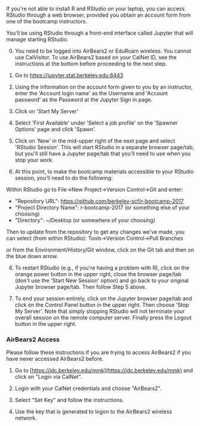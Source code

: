 If you're not able to install R and RStudio on your laptop, you can access RStudio through a web browser, provided you obtain an account form from one of the bootcamp instructors.

You'll be using RStudio through a front-end interface called Jupyter that will manage starting RStudio.

0) You need to be logged into AirBears2 or EduRoam wireless. You cannot use CalVisitor. To use AirBears2 based on your CalNet ID, see the instructions at the bottom before proceeding to the next step.

1) Go to https://jupyter.stat.berkeley.edu:8443

2) Using the information on the account form given to you by an instructor, enter the 'Account login name' as the Username and 'Account password' as the Password at the Jupyter Sign in page.

3) Click on 'Start My Server'

4) Select 'First Available' under 'Select a job profile' on the 'Spawner Options' page and click 'Spawn'.

5) Click on 'New' in the mid-upper right of the next page and select 'RStudio Session'. This will start RStudio in a separate browser page/tab, but you'll still have a Jupyter page/tab that you'll need to use when you stop your work.

6) At this point, to make the bootcamp materials accessible to your RStudio session, you'll need to do the following:

Within RStudio go to File->New Project->Version Control->Git and enter:

- "Repository URL": https://github.com/berkeley-scf/r-bootcamp-2017
- "Project Directory Name": r-bootcamp-2017 (or something else of your choosing)
- "Directory": ~/Desktop (or somewhere of your choosing)

Then to update from the repository to get any changes we've made, you can select (from within RStudio):
Tools->Version Control->Pull Branches

or from the Environment/History/Git window, click on the Git tab and then on the blue down arrow.

6) To restart RStudio (e.g., if you're having a problem with R), click on the orange power button in the upper right, close the browser page/tab (don't use the 'Start New Session' option) and go back to your original Jupyter browser page/tab. Then follow Step 5 above.

7) To end your session entirely, click on the Jupyter browser page/tab and click on the Control Panel button in the upper right. Then choose 'Stop My Server'. Note that simply stopping RStudio will not terminate your overall session on the remote computer server. Finally press the Logout button in the upper right. 

### AirBears2 Access

Please follow these instructions if you are trying to access AirBears2 if you have never accessed AirBears2 before.

1) Go to [https://idc.berkeley.edu/mmk](https://idc.berkeley.edu/mmk) and click on "Login via CalNet".

2) Login with your CalNet credentials and choose "AirBears2".

3) Select "Set Key" and follow the instructions.

4) Use the key that is generated to logon to the AirBears2 wireless network. 
